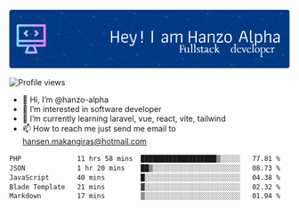 ![Header](./github-header-image.png)

![Profile views](https://gpvc.arturio.dev/hanzo-alpha)

- 👋 Hi, I’m @hanzo-alpha
- 👀 I’m interested in software developer
- 🌱 I’m currently learning laravel, vue, react, vite, tailwind
- 📫 How to reach me just send me email to hansen.makangiras@hotmail.com 

<!---
hanzo-alpha/hanzo-alpha is a ✨ special ✨ repository because its `README.md` (this file) appears on your GitHub profile.
You can click the Preview link to take a look at your changes.
--->

<!--START_SECTION:waka-->

```txt
PHP              11 hrs 58 mins  ███████████████████▒░░░░░   77.81 %
JSON             1 hr 20 mins    ██▒░░░░░░░░░░░░░░░░░░░░░░   08.73 %
JavaScript       40 mins         █░░░░░░░░░░░░░░░░░░░░░░░░   04.38 %
Blade Template   21 mins         ▓░░░░░░░░░░░░░░░░░░░░░░░░   02.32 %
Markdown         17 mins         ▒░░░░░░░░░░░░░░░░░░░░░░░░   01.94 %
```

<!--END_SECTION:waka-->
